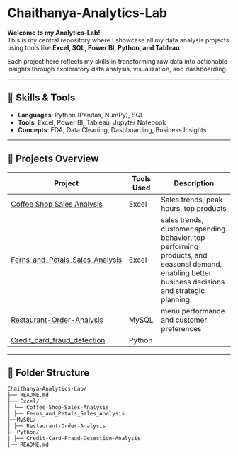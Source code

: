 # Chaithanya-Analytics-Lab

**Welcome to my Analytics-Lab!**  
This is my central repository where I showcase all my data analysis projects using tools like **Excel, SQL, Power BI, Python, and Tableau**.

Each project here reflects my skills in transforming raw data into actionable insights through exploratory data analysis, visualization, and dashboarding.

---

## 🧠 Skills & Tools
- **Languages**: Python (Pandas, NumPy), SQL
- **Tools**: Excel, Power BI, Tableau, Jupyter Notebook
- **Concepts**: EDA, Data Cleaning, Dashboarding, Business Insights

---

## 📁 Projects Overview

| Project | Tools Used | Description |
|--------|------------|-------------|
| [Coffee Shop Sales Analysis](https://github.com/cspoojary/Coffee-Shop-Sales-Analysis) | Excel | Sales trends, peak hours, top products |
| [Ferns_and_Petals_Sales_Analysis](https://github.com/cspoojary/Ferns_and_Petals_Sales_Analysis) | Excel | sales trends, customer spending behavior, top-performing products, and seasonal demand, enabling better business decisions and strategic planning. |
| [Restaurant-Order-Analysis](https://github.com/cspoojary/Restaurant-Order-Analysis?tab=readme-ov-file) | MySQL | menu performance and customer preferences |
| [Credit_card_fraud_detection](https://github.com/cspoojary/Credit_card_fraud_detection) | Python | 

---

## 📂 Folder Structure
```
Chaithanya-Analytics-Lab/
├── README.md
├── Excel/
│ └── Coffee-Shop-Sales-Analysis
│ ├── Ferns_and_Petals_Sales_Analysis
├──MySQL/
│ ├── Restaurant-Order-Analysis
├──Python/
| ├── Credit-Card-Fraud-Detection-Analysis
│── README.md

```


